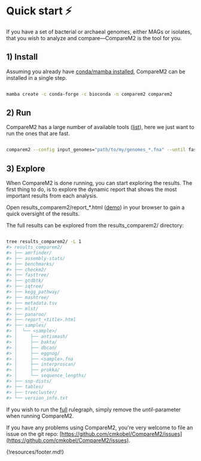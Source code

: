 # Quick start ⚡️

If you have a set of bacterial or archaeal genomes, either MAGs or isolates, that you wish to analyze and compare—CompareM2 is the tool for you. 

## 1) Install

Assuming you already have [conda/mamba installed](https://github.com/conda-forge/miniforge#install), CompareM2 can be installed in a single step.

```bash

mamba create -c conda-forge -c bioconda -n comparem2 comparem2

```

## 2) Run

CompareM2 has a large number of available tools ([list](https://comparem2.readthedocs.io/en/latest/30%20what%20analyses%20does%20it%20do/)), here we just want to run the ones that are fast.

```bash

comparem2 --config input_genomes="path/to/my/genomes_*.fna" --until fast 

```

## 3) Explore

When CompareM2 is done running, you can start exploring the results. The first thing to do, is to explore the dynamic report that shows the most important results from each analysis.

Open results_comparem2/report_*.html ([demo](https://comparem2.readthedocs.io/en/latest/30%20what%20analyses%20does%20it%20do/#rendered-report)) in your browser to gain a quick oversight of the results.

The full results can be explored from the results_comparem2/ directory:
 
```bash

tree results_comparem2/ -L 1
#> results_comparem2/
#> ├── amrfinder/
#> ├── assembly-stats/
#> ├── benchmarks/
#> ├── checkm2/
#> ├── fasttree/
#> ├── gtdbtk/
#> ├── iqtree/
#> ├── kegg_pathway/
#> ├── mashtree/
#> ├── metadata.tsv
#> ├── mlst/
#> ├── panaroo/
#> ├── report_<title>.html
#> ├── samples/
#> │  └── <sample>/
#> │     ├── antismash/
#> │     ├── bakta/
#> │     ├── dbcan/
#> │     ├── eggnog/
#> │     ├── <sample>.fna
#> │     ├── interproscan/
#> │     ├── prokka/
#> │     └── sequence_lengths/
#> ├── snp-dists/
#> ├── tables/
#> ├── treecluster/
#> └── version_info.txt

```


If you wish to run the [full](https://comparem2.readthedocs.io/en/latest/30%20what%20analyses%20does%20it%20do/) rulegraph, simply remove the _until_-parameter when running CompareM2.

If you have any problems using CompareM2, you're very welcome to file an issue on the git repo: [https://github.com/cmkobel/CompareM2/issues](https://github.com/cmkobel/CompareM2/issues).


{!resources/footer.md!}

